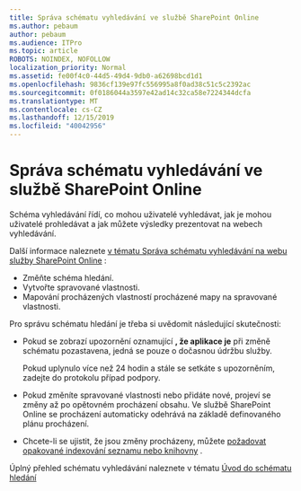 ```yaml
---
title: Správa schématu vyhledávání ve službě SharePoint Online
ms.author: pebaum
author: pebaum
ms.audience: ITPro
ms.topic: article
ROBOTS: NOINDEX, NOFOLLOW
localization_priority: Normal
ms.assetid: fe00f4c0-44d5-49d4-9db0-a62698bcd1d1
ms.openlocfilehash: 9836cf139e97fc556995a8f0ad38c51c5c2392ac
ms.sourcegitcommit: 0f0186044a3597e42ad14c32ca58e7224344dcfa
ms.translationtype: MT
ms.contentlocale: cs-CZ
ms.lasthandoff: 12/15/2019
ms.locfileid: "40042956"
---
```

# <a name="manage-search-schema-in-sharepoint-online"></a>Správa schématu vyhledávání ve službě SharePoint Online

Schéma vyhledávání řídí, co mohou uživatelé vyhledávat, jak je mohou uživatelé prohledávat a jak můžete výsledky prezentovat na webech vyhledávání. 

Další informace naleznete [v tématu Správa schématu vyhledávání na webu služby SharePoint Online](https://docs.microsoft.com/sharepoint/manage-search-schema) : 
- Změňte schéma hledání.
- Vytvořte spravované vlastnosti.
- Mapování procházených vlastností procházené mapy na spravované vlastnosti.

Pro správu schématu hledání je třeba si uvědomit následující skutečnosti:

- Pokud se zobrazí upozornění oznamující **, že aplikace je** při změně schématu pozastavena, jedná se pouze o dočasnou údržbu služby. 

    Pokud uplynulo více než 24 hodin a stále se setkáte s upozorněním, zadejte do protokolu případ podpory.
- Pokud změníte spravované vlastnosti nebo přidáte nové, projeví se změny až po opětovném procházení obsahu. Ve službě SharePoint Online se procházení automaticky odehrává na základě definovaného plánu procházení.
- Chcete-li se ujistit, že jsou změny procházeny, můžete [požadovat opakované indexování seznamu nebo knihovny](https://docs.microsoft.com/sharepoint/manage-search-schema#request-re-indexing-of-a-document-library-or-list) . 

Úplný přehled schématu vyhledávání naleznete v tématu [Úvod do schématu hledání](https://blogs.technet.microsoft.com/tothesharepoint/2012/11/25/introducing-search-schema-for-sharepoint-2013/) 



